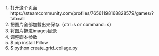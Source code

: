 1. 打开这个页面https://steamcommunity.com/profiles/76561198168828579/games/?tab=all
2. 把图片全部加载出来保存（ctrl+s or command+s）
3. 将图片拖进images目录
4. 调整脚本参数
5. $ pip install Pillow
6. $ python create_grid_collage.py
